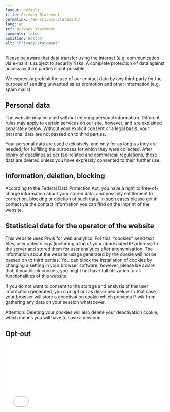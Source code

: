```yaml
---
layout: default
title: Privacy Statement
permalink: /en/privacy-statement/
lang: en
ref: privacy statement
comments: false
position: bottom
alt: "Privacy-statement"
---
```

<!-- Start editing content here -->
Please be aware that data transfer using the internet (e.g. communication via e-mail) is subject to security risks. A complete protection of data against access by third parties is not possible.  

We expressly prohibit the use of our contact data by any third party for the purpose of sending unwanted sales promotion and other information (e.g. spam mails).

## Personal data  

The website may be used without entering personal information. Different rules may apply to certain services on our site, however, and are explained separately below. Without your explicit consent or a legal basis, your personal data are not passed on to third parties.  

Your personal data are used exclusively, and only for as long as they are needed, for fulfilling the purposes for which they were collected. After expiry of deadlines as per tax-related and commercial regulations, these data are deleted unless you have expressly consented to their further use.

## Information, deletion, blocking  

According to the Federal Data Protection Act, you have a right to free-of-charge information about your stored data, and possibly entitlement to correction, blocking or deletion of such data. In such cases please get in contact via the contact information you can find on the imprint of the website.    

## Statistical data for the operator of the website  

This website uses Piwik for web analytics. For this, "cookies" send text files, user activity logs (including a log of your abbreviated IP address) to the server and stored them for user analytics after anonymisation. The information about the website usage generated by the cookie will not be passed on to third parties. You can block the installation of cookies by changing a setting in your browser software; however, please be aware that, if you block cookies, you might not have full utilization to all functionalities of this website.  

If you do not want to consent to the storage and analysis of the user information generated, you can opt out as described below. In that case, your browser will store a deactivation cookie which prevents Piwik from gathering any data on your session whatsoever.  

Attention: Deleting your cookies will also delete your deactivation cookie, which means you will have to save a new one.  
<!-- Stop editing content here -->
## Opt-out    

<iframe style="border: 0; height: 200px; width: 100%;" src="//piwik.gwdg.de/index.php?module=CoreAdminHome&action=optOut&language=en"></iframe>

<!-- Start editing content here -->
